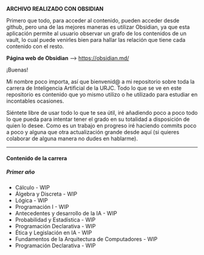**ARCHIVO REALIZADO CON OBSIDIAN**


Primero que todo, para acceder al contenido, pueden acceder desde github, 
pero una de las mejores maneras es utilizar Obsidian, ya que esta aplicación permite al usuario observar un grafo de los contenidos de un vault, 
lo cual puede venirles bien para hallar las relación que tiene cada contenido con el resto.


**Página web de Obsidian** --> https://obsidian.md/

¡Buenas!

Mi nombre poco importa, así que bienvenid@ a mi repositorio sobre toda la carrera de Inteligencia Artificial de la URJC. Todo lo que se ve en este repositorio es contenido que yo mismo utilizo o he utilizado para estudiar en incontables ocasiones.

Siéntete libre de usar todo lo que te sea útil, iré añadiendo poco a poco todo lo que pueda para intentar tener el grado en su totalidad a disposición de quien lo desee. Como es un trabajo en progreso iré haciendo commits poco a poco y alguna que otra actualización grande desde aquí (si quieres colaborar de alguna manera no dudes en hablarme).

---

#### Contenido de la carrera

##### Primer año
- Cálculo - WIP
- Álgebra y Discreta - WIP
- Lógica - WIP
- Programación I - WIP
- Antecedentes y desarrollo de la IA - WIP
- Probabilidad y Estadística - WIP
- Programación Declarativa - WIP
- Ética y Legislación en IA - WIP
- Fundamentos de la Arquitectura de Computadores - WIP
- Programación Declarativa - WIP





